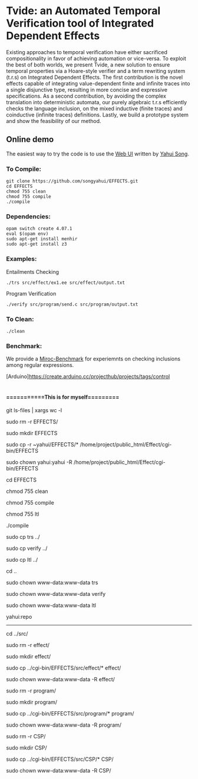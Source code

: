 # Tvide: an Automated Temporal Verification tool of Integrated Dependent Effects

Existing approaches to temporal verification have either sacrificed compositionality in favor of achieving automation or vice-versa. To exploit the best of both worlds, we present Tvide, a new solution to ensure temporal properties via a Hoare-style verifier and a term rewriting system (t.r.s) on Integrated Dependent Effects. The first contribution is the novel effects capable of integrating value-dependent finite and infinite traces into a single disjunctive type, resulting in more concise and expressive specifications. As a second contribution, by avoiding the complex translation into deterministic automata, our purely algebraic t.r.s efficiently checks the language inclusion, on the mixed inductive (finite traces) and coinductive (infinite traces) definitions. Lastly, we build a prototype system and show the feasibility of our method.

## Online demo

The easiest way to try the code is to use the [Web UI](http://loris-5.d2.comp.nus.edu.sg/Effect/index.html?ex=send_valid&type=c&options=sess) written
by [Yahui Song](https://www.comp.nus.edu.sg/~yahuis/).

### To Compile:

```
git clone https://github.com/songyahui/EFFECTS.git
cd EFFECTS
chmod 755 clean 
chmod 755 compile 
./compile
```

### Dependencies:

```
opam switch create 4.07.1
eval $(opam env)
sudo apt-get install menhir
sudo apt-get install z3
```

### Examples:

Entailments Checking 

```
./trs src/effect/ex1.ee src/effect/output.txt 
```

Program Verification

```
./verify src/program/send.c src/program/output.txt
```

### To Clean:

``` 
./clean
```

### Benchmark:

We provide a [Miroc-Benchmark](http://loris-5.d2.comp.nus.edu.sg/Effect/BenchMark.zip) for experiemnts on checking inclusions among regular expressions.

[Arduino]https://create.arduino.cc/projecthub/projects/tags/control

# 


#### ===========This is for myself=========




git ls-files | xargs wc -l

sudo rm -r EFFECTS/

sudo mkdir EFFECTS

sudo cp -r  ~yahui/EFFECTS/* /home/project/public_html/Effect/cgi-bin/EFFECTS

sudo chown yahui:yahui -R /home/project/public_html/Effect/cgi-bin/EFFECTS

cd EFFECTS

chmod 755 clean

chmod 755 compile

chmod 755 ltl

./compile

sudo cp trs ../

sudo cp verify ../

sudo cp ltl ../

cd ..

sudo chown www-data:www-data trs 

sudo chown www-data:www-data verify

sudo chown www-data:www-data ltl

yahui:repo

----------------------

cd ../src/

sudo rm -r effect/

sudo mkdir effect/

sudo cp ../cgi-bin/EFFECTS/src/effect/* effect/

sudo chown www-data:www-data -R effect/

sudo rm -r program/

sudo mkdir program/

sudo cp ../cgi-bin/EFFECTS/src/program/* program/

sudo chown www-data:www-data -R program/

sudo rm -r CSP/

sudo mkdir CSP/

sudo cp ../cgi-bin/EFFECTS/src/CSP/* CSP/

sudo chown www-data:www-data -R CSP/


